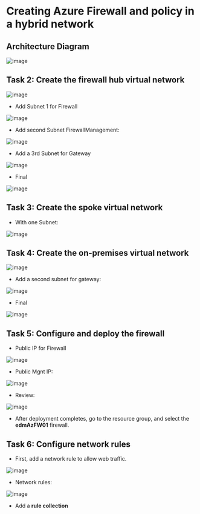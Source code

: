 # Creating Azure Firewall and policy in a hybrid network


## Architecture Diagram

![image](https://github.com/Tcarters/Cloud-Security-Journey/assets/71230412/438cf034-7caa-409f-9389-31db9bbda2e6)

## Task 2: Create the firewall hub virtual network

![image](https://github.com/Tcarters/Cloud-Security-Journey/assets/71230412/42e0e6e0-2dad-4377-8893-f8d0112a4e24)

- Add Subnet 1 for Firewall

![image](https://github.com/Tcarters/Cloud-Security-Journey/assets/71230412/05920d68-f835-4510-b491-990cf82df54a)

- Add second Subnet FirewallManagement:

![image](https://github.com/Tcarters/Cloud-Security-Journey/assets/71230412/fe1a9f30-8a5a-4b91-9697-369cf2f2bd18)

- Add a 3rd Subnet for Gateway

![image](https://github.com/Tcarters/Cloud-Security-Journey/assets/71230412/109779ff-d88f-4d3a-9977-281c69519fb2)

- Final

![image](https://github.com/Tcarters/Cloud-Security-Journey/assets/71230412/d83d7406-ee3f-4f51-8d48-2714b60eae42)


## Task 3: Create the spoke virtual network

- With one Subnet:

![image](https://github.com/Tcarters/Cloud-Security-Journey/assets/71230412/d6f67e62-0f1b-49bd-9885-afb95b9f29cf)

## Task 4: Create the on-premises virtual network


![image](https://github.com/Tcarters/Cloud-Security-Journey/assets/71230412/5d2277a7-108b-408a-8dbb-287f72bcfbc3)

- Add a second subnet for gateway:

![image](https://github.com/Tcarters/Cloud-Security-Journey/assets/71230412/94e53923-e064-463a-97c6-0721b9dafa12)

- Final
  
![image](https://github.com/Tcarters/Cloud-Security-Journey/assets/71230412/cdc91d97-f7c5-4c5a-8c0a-ef959a7cd53d)


## Task 5: Configure and deploy the firewall

- Public IP for Firewall

![image](https://github.com/Tcarters/Cloud-Security-Journey/assets/71230412/ec2fcd19-aca1-4e4c-aac6-f952bc4a7772)

- Public Mgnt IP:

![image](https://github.com/Tcarters/Cloud-Security-Journey/assets/71230412/5159a0d5-edb7-4442-8f67-b55cd64d001e)

- Review:
  
![image](https://github.com/Tcarters/Cloud-Security-Journey/assets/71230412/2ed38d7c-170d-4bce-b96c-b49f5423962b)

- After deployment completes, go to the resource group, and select the __edmAzFW01__ firewall.

## Task 6: Configure network rules

- First, add a network rule to allow web traffic.

![image](https://github.com/Tcarters/Cloud-Security-Journey/assets/71230412/22e24ed9-6fb3-4bd0-8f69-09cf59496c43)

- Network rules:

![image](https://github.com/Tcarters/Cloud-Security-Journey/assets/71230412/8681ea62-538c-493e-a8b1-5e5e65c25950)

- Add a __rule collection__





